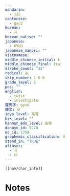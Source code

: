 ```yaml
---
mandarin:
  - jiū
cantonese:
  - gau2
korean:
  - 규
korean_native: ""
japanese:
  - KYUU
japanese_nanori: ""
vietnamese:
middle_chinese_initial: k
middle_chinese_final: iɪu
stroke_count: "12"
radical: 糸
skip_number: 1-6-6
grade_level: 5
pos: ""
english:
  - twist
  - investigate
羅馬字: gyuu
韓文: 귯
joyo_level: 高等
hsk_level: ""
hanmun_edu_level: 高等
danayo_id: 5270
mc_id: 1759
graphemic_classification: 丩
stand_in: "TRUE"
aliases:
  - 丩
  - 纠
---
```

```meta-bind-embed
[[nav/char_info]]
```

# Notes
